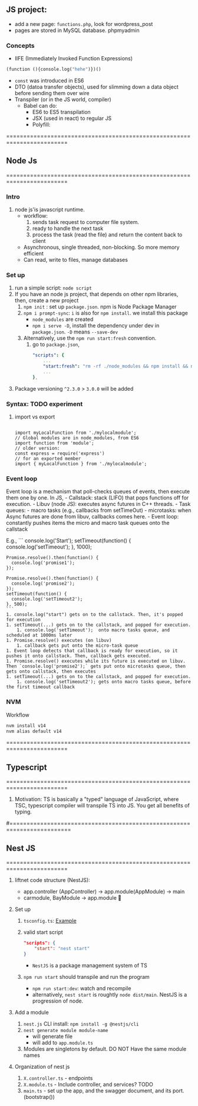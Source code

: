 ## JS project: 
- add a new page: ```functions.php```, look for wordpress_post
- pages are stored in MySQL database. phpmyadmin

### Concepts
- IIFE (Immediately Invoked Function Expressions)
```python
(function (){console.log("hehe")})()
```
- `const` was introduced in ES6
- DTO (datoa transfer objects), used for slimming down a data object before sending them over wire
- Transpiler (or in the JS world, compiler)
    - Babel can do:
        - ES6 to ES5 transpilation
        - JSX (used in react) to regular JS
        - Polyfill:

========================================================================
## Node Js
========================================================================
### Intro
1. node js'is javascript runtime.
    - workflow: 
        1. sends task request to computer file system.
        2. ready to handle the next task
        3. process the task (read the file) and return the content back to client
    - Asynchronous, single threaded, non-blocking. So more memory efficient
    - Can read, write to files, manage databases

### Set up
1. run a simple script: `node script`
2. If you have an node js project, that depends on other npm libraries, then, create a new project
    1. `npm init` : set up `package.json`. npm is Node Package Manager
    2. `npm i prompt-sync`: `i` is also for `npm install`. we install this package
        - `node_modules` are created
        - `npm i serve -D`, install the dependency under dev in `package.json`. `-D` means `--save-dev`
    1. Alternatively, use the `npm run start:fresh` convention.
        1. go to `package.json`,
            ```yaml
            "scripts": {
                ...
                "start:fresh": "rm -rf ./node_modules && npm install && npm start",
                ...
            },
            ```
3. Package versioning `^2.3.0` > `3.0.0` will be added
### Syntax: TODO experiment
1. import vs export
    ```
    
    ```
    ```
    import myLocalFunction from './mylocalmodule';
    // Global modules are in node_modules, from ES6
    import function from 'module';
    // older version:
    const express = require('express')
    // for an exported member
    import { myLocalFunction } from './mylocalmodule';
    ```

### Event loop
Event loop is a mechanism that poll-checks queues of events, then execute them one by one. In JS, 
    - Callstack: stack (LIFO) that pops functions off for execution.
    - Libuv (node JS): executes async futures in C++ threads.
    - Task queues:
        - macro tasks (e.g., callbacks from setTimeOut)
        - microtasks: when Async futures are done from libuv, callbacks comes here.
    - Event loop: constantly pushes items the micro and macro task queues onto the callstack

E.g.,
    ```
    console.log('Start');
    setTimeout(function() {
      console.log('setTimeout');
    }, 1000);

    Promise.resolve().then(function() {
      console.log('promise1');
    });

    Promise.resolve().then(function() {
      console.log('promise2');
    });
    setTimeout(function() {
      console.log('setTimeout2');
    }, 500);
    ```
    1. console.log("start") gets on to the callstack. Then, it's popped for execution
    1. setTimeout(...) gets on to the callstack, and popped for execution.
        1. console.log('setTimeout');  onto macro tasks queue, and scheduled at 1000ms later
    1. Promise.resolve() executes (on libuv)
        1. callback gets put onto the micro-task queue
    1. Event loop detects that callback is ready for execution, so it pushes it onto callstack. Then, callback gets executed.
    1. Promise.resolve() executes while its future is executed on libuv. Then `console.log('promise2');` gets put onto microtasks queue, then gets onto callstack, then executes
    1. setTimeout(...) gets on to the callstack, and popped for execution.
        1. console.log('setTimeout2'); gets onto macro tasks queue, before the first timeout callback

### NVM

Workflow

```bash
nvm install v14
nvm alias default v14
```

========================================================================
##  Typescript
========================================================================

1. Motivation: TS is basically a "typed" language of JavaScript, where TSC, typescript compiler will transpile TS into JS. You get all benefits of typing.

#========================================================================
## Nest JS
========================================================================
1. liftnet code structure (NestJS):
    - app.controller (AppController) -> app.module(AppModule) -> main
    - carmodule, BayModule -> app.module

2. Set up
    1. `tsconfig.ts`: [Example](https://github.com/RicoJia/notes/blob/master/examples/web_devel_examples/liftnet-example/tsconfig.json)

    1. valid start script

        ```json
        "scripts": {
            "start": "nest start"
        }
        ```

        - `NestJS` is a package management system of TS
    1. `npm run start` should transpile and run the program
        - `npm run start:dev`: watch and recompile
        -  alternatively, `nest start` is roughtly `node dist/main`. NestJS is a progression of node.

3. Add a module
    1. `nest.js` CLI install: `npm install -g @nestjs/cli`
    1.  `nest generate module module-name`
        - will generate file
        - will add to `app.module.ts`
    1. Modules are singletons by default. DO NOT Have the same module names

4. Organization of nest js
    1. `X.controller.ts` - endpoints 
    1. `X.module.ts` - Include controller, and services? TODO
    1. `main.ts` - set up the app, and the swagger document, and its port. (bootstrap())
